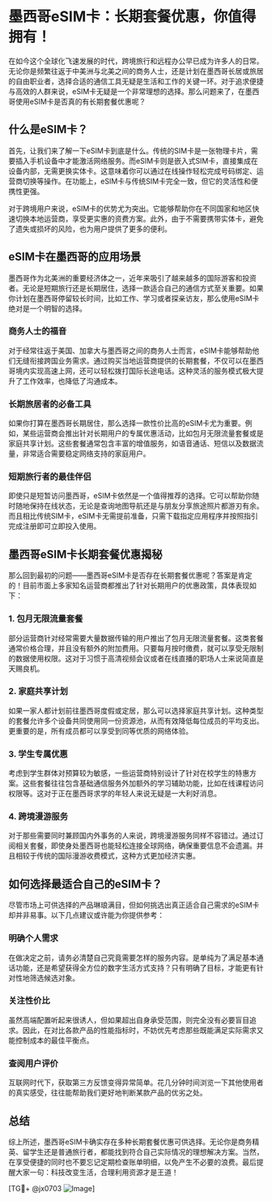 # 墨西哥eSIM卡：长期套餐优惠，你值得拥有！

在如今这个全球化飞速发展的时代，跨境旅行和远程办公早已成为许多人的日常。无论你是频繁往返于中美洲与北美之间的商务人士，还是计划在墨西哥长居或旅居的自由职业者，选择合适的通信工具无疑是生活和工作的关键一环。对于追求便捷与高效的人群来说，eSIM卡无疑是一个非常理想的选择。那么问题来了，在墨西哥使用eSIM卡是否真的有长期套餐优惠呢？

## 什么是eSIM卡？

首先，让我们来了解一下eSIM卡到底是什么。传统的SIM卡是一张物理卡片，需要插入手机设备中才能激活网络服务。而eSIM卡则是嵌入式SIM卡，直接集成在设备内部，无需更换实体卡。这意味着你可以通过在线操作轻松完成号码绑定、运营商切换等操作。在功能上，eSIM卡与传统SIM卡完全一致，但它的灵活性和便携性更强。

对于跨境用户来说，eSIM卡的优势尤为突出。它能够帮助你在不同国家和地区快速切换本地运营商，享受更实惠的资费方案。此外，由于不需要携带实体卡，避免了遗失或损坏的风险，也为用户提供了更多的便利。

## eSIM卡在墨西哥的应用场景

墨西哥作为北美洲的重要经济体之一，近年来吸引了越来越多的国际游客和投资者。无论是短期旅行还是长期居住，选择一款适合自己的通信方式至关重要。如果你计划在墨西哥停留较长时间，比如工作、学习或者探亲访友，那么使用eSIM卡绝对是一个明智的选择。

### 商务人士的福音

对于经常往返于美国、加拿大与墨西哥之间的商务人士而言，eSIM卡能够帮助他们无缝衔接跨国业务需求。通过购买当地运营商提供的长期套餐，不仅可以在墨西哥境内实现高速上网，还可以轻松拨打国际长途电话。这种灵活的服务模式极大提升了工作效率，也降低了沟通成本。

### 长期旅居者的必备工具

如果你打算在墨西哥长期居住，那么选择一款性价比高的eSIM卡尤为重要。例如，某些运营商会推出针对长期用户的专属优惠活动，比如包月无限流量套餐或是家庭共享计划。这些套餐通常包含丰富的增值服务，如语音通话、短信以及数据流量，非常适合需要稳定网络支持的家庭用户。

### 短期旅行者的最佳伴侣

即使只是短暂访问墨西哥，eSIM卡依然是一个值得推荐的选择。它可以帮助你随时随地保持在线状态，无论是查询地图导航还是与朋友分享旅途照片都游刃有余。而且相比传统SIM卡，eSIM卡无需提前准备，只需下载指定应用程序并按照指引完成注册即可立即投入使用。

## 墨西哥eSIM卡长期套餐优惠揭秘

那么回到最初的问题——墨西哥eSIM卡是否存在长期套餐优惠呢？答案是肯定的！目前市面上多家知名运营商都推出了针对长期用户的优惠政策，具体表现如下：

### 1. 包月无限流量套餐

部分运营商针对经常需要大量数据传输的用户推出了包月无限流量套餐。这类套餐通常价格合理，并且没有额外的附加费用。只要每月按时缴费，就可以享受无限制的数据使用权限。这对于习惯于高清视频会议或者在线直播的职场人士来说简直是天赐良机。

### 2. 家庭共享计划

如果一家人都计划前往墨西哥度假或定居，那么可以选择家庭共享计划。这种类型的套餐允许多个设备共同使用同一份资源池，从而有效降低每位成员的平均支出。更重要的是，所有成员都可以享受到同等优质的网络体验。

### 3. 学生专属优惠

考虑到学生群体对预算较为敏感，一些运营商特别设计了针对在校学生的特惠方案。这些套餐往往包含基础通信服务外加额外的学习辅助功能，比如在线课程访问权限等。这对于正在墨西哥求学的年轻人来说无疑是一大利好消息。

### 4. 跨境漫游服务

对于那些需要同时兼顾国内外事务的人来说，跨境漫游服务同样不容错过。通过订阅相关套餐，即使身处墨西哥也能轻松连接全球网络，确保重要信息不会遗漏。并且相较于传统的国际漫游收费模式，这种方式更加经济实惠。

## 如何选择最适合自己的eSIM卡？

尽管市场上可供选择的产品琳琅满目，但如何挑选出真正适合自己需求的eSIM卡却并非易事。以下几点建议或许能为你提供参考：

### 明确个人需求

在做决定之前，请务必清楚自己究竟需要怎样的服务内容。是单纯为了满足基本通话功能，还是希望获得全方位的数字生活方式支持？只有明确了目标，才能更有针对性地筛选候选对象。

### 关注性价比

虽然高端配置听起来很诱人，但如果超出自身承受范围，则完全没有必要盲目追求。因此，在对比各款产品的性能指标时，不妨优先考虑那些既能满足实际需求又能控制成本的最佳平衡点。

### 查阅用户评价

互联网时代下，获取第三方反馈变得异常简单。花几分钟时间浏览一下其他使用者的真实感受，往往能帮助我们更好地判断某款产品的优劣之处。

## 总结

综上所述，墨西哥eSIM卡确实存在多种长期套餐优惠可供选择。无论你是商务精英、留学生还是普通旅行者，都能找到符合自己实际情况的理想解决方案。当然，在享受便捷的同时也不要忘记定期检查账单明细，以免产生不必要的浪费。最后提醒大家一句：科技改变生活，合理利用资源才是王道！

[TG💪+ @jx0703 ![Image](https://github.com/user-attachments/assets/dbca1d08-cadb-493c-b0ec-ad6f7a83f270)]
